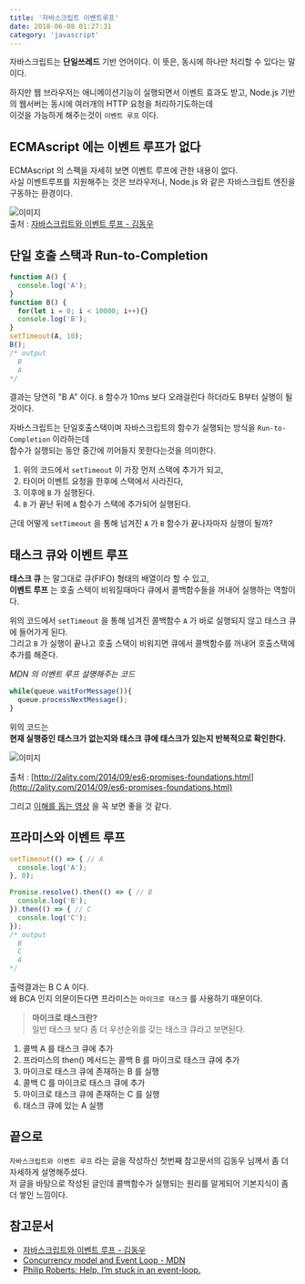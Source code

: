 ```yaml
---
title: '자바스크립트 이벤트루프'
date: 2018-06-08 01:27:31
category: 'javascript'
---
```


자바스크립트는 **단일쓰레드** 기반 언어이다. 이 뜻은, 동시에 하나만 처리할 수 있다는 말이다.

하지만 웹 브라우저는 애니메이션기능이 실행되면서 이벤트 효과도 받고, Node.js 기반의 웹서버는 동시에 여러개의 HTTP 요청을 처리하기도하는데  
이것을 가능하게 해주는것이 `이벤트 루프` 이다.

## ECMAscript 에는 이벤트 루프가 없다

ECMAscript 의 스펙을 자세히 보면 이벤트 루프에 관한 내용이 없다.  
사실 이벤트루프를 지원해주는 것은 브라우저나, Node.js 와 같은 자바스크립트 엔진을 구동하는 환경이다.

![이미지](https://cloud.githubusercontent.com/assets/12269489/16215491/b1493856-379d-11e6-9c16-a9a4cf841567.png)  
출처 : [자바스크립트와 이벤트 루프 - 김동우](http://meetup.toast.com/posts/89)

## 단일 호출 스택과 Run-to-Completion
```javascript
function A() {
  console.log('A');
}
function B() {
  for(let i = 0; i < 10000; i++){}
  console.log('B');
}
setTimeout(A, 10);
B();
/* output
  B
  A
*/
```

결과는 당연히 "B A" 이다. `B` 함수가 10ms 보다 오래걸린다 하더라도 B부터 실행이 될것이다.

자바스크립트는 단일호출스택이며 자바스크립트의 함수가 실행되는 방식을 `Run-to-Completion` 이라하는데  
함수가 실행되는 동안 중간에 끼어들지 못한다는것을 의미한다.

1. 위의 코드에서 `setTimeout` 이 가장 먼저 스택에 추가가 되고,  
2. 타이머 이벤트 요청을 한후에 스택에서 사라진다,  
3. 이후에 `B` 가 실행된다.
4. `B` 가 끝난 뒤에 `A` 함수가 스택에 추가되어 실행된다.

근데 어떻게 `setTimeout` 을 통해 넘겨진 `A` 가 `B` 함수가 끝나자마자 실행이 될까?

## 태스크 큐와 이벤트 루프

**태스크 큐** 는 말그대로 큐(FIFO) 형태의 배열이라 할 수 있고,  
**이벤트 루프** 는 호출 스택이 비워질때마다 큐에서 콜백함수들을 꺼내어 실행하는 역할이다.

위의 코드에서 `setTimeout` 을 통해 넘겨진 콜백함수 `A` 가 바로 실행되지 않고 태스크 큐에 들어가게 된다.  
그리고 `B` 가 실행이 끝나고 호출 스택이 비워지면 큐에서 콜백함수를 꺼내어 호출스택에 추가를 해준다.

*MDN 의 이벤트 루프 설명해주는 코드*

```javascript
while(queue.waitForMessage()){
  queue.processNextMessage();
}
```
위의 코드는  
**현재 실행중인 태스크가 없는지와 태스크 큐에 태스크가 있는지 반복적으로 확인한다.**  


![이미지](http://4.bp.blogspot.com/-MYY3w4Y_lAg/VCHi63G4DGI/AAAAAAAAA3c/FrbGjnJbPnQ/s1600/event_loop.jpg)

출처 : [http://2ality.com/2014/09/es6-promises-foundations.html](http://2ality.com/2014/09/es6-promises-foundations.html)


그리고 [이해를 돕는 영상](https://vimeo.com/96425312) 을 꼭 보면 좋을 것 같다.

## 프라미스와 이벤트 루프

```javascript
setTimeout(() => { // A
  console.log('A');
}, 0);

Promise.resolve().then(() => { // B
  console.log('B');
}).then(() => { // C
  console.log('C');
});
/* output
  B
  C
  A
*/
```

출력결과는 B C A 이다.  
왜 BCA 인지 의문이든다면 프라미스는 `마이크로 태스크` 를 사용하기 때문이다.
  
> **마이크로 태스크란?**  
일반 태스크 보다 좀 더 우선순위를 갖는 태스크 큐라고 보면된다.

1. 콜백 A 를 태스크 큐에 추가
2. 프라미스의 then() 메서드는 콜백 B 를 마이크로 태스크 큐에 추가
3. 마이크로 태스크 큐에 존재하는 B 를 실행
4. 콜백 C 를 마이크로 태스크 큐에 추가
5. 마이크로 태스크 큐에 존재하는 C 를 실행
6. 태스크 큐에 있는 A 실행

## 끝으로
`자바스크립트와 이벤트 루프` 라는 글을 작성하신 첫번째 참고문서의 김동우 님께서 좀 더 자세하게 설명해주셨다.  
 저 글을 바탕으로 작성된 글인데 콜백함수가 실행되는 원리를 알게되어 기본지식이 좀 더 쌓인 느낌이다. 


## 참고문서
* [자바스크립트와 이벤트 루프 - 김동우](http://meetup.toast.com/posts/89)
* [Concurrency model and Event Loop - MDN](https://developer.mozilla.org/en-US/docs/Web/JavaScript/EventLoop)
* [Philip Roberts: Help, I’m stuck in an event-loop.](https://vimeo.com/96425312)
